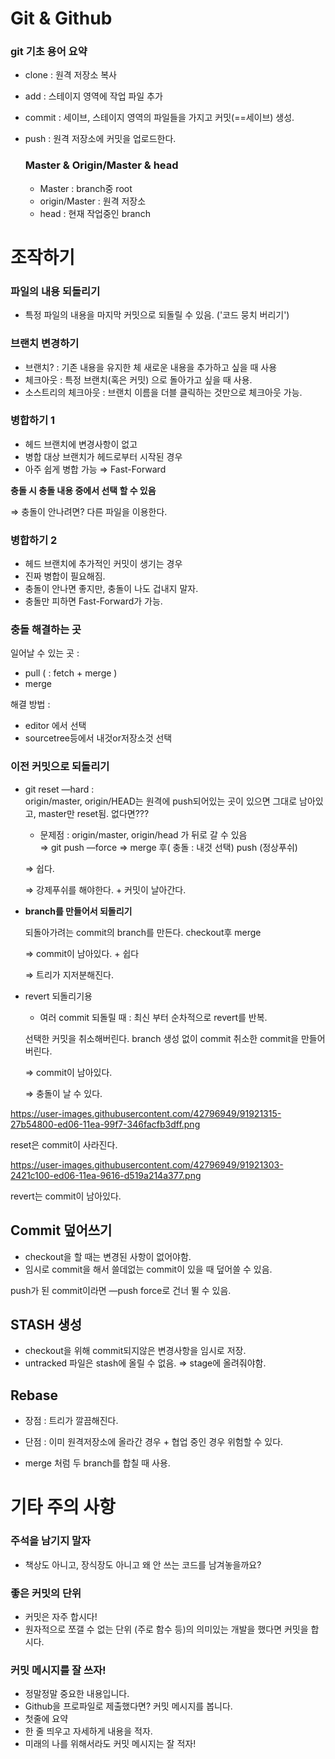 # Git & Github

### git 기초 용어 요약

- clone : 원격 저장소 복사
- add : 스테이지 영역에 작업 파일 추가
- commit : 세이브, 스테이지 영역의 파일들을 가지고 커밋(==세이브) 생성.
- push : 원격 저장소에 커밋을 업로드한다.

    ### Master & Origin/Master & head

    - Master : branch중 root
    - origin/Master : 원격 저장소
    - head : 현재 작업중인 branch

# 조작하기

### 파일의 내용 되돌리기

- 특정 파일의 내용을 마지막 커밋으로 되돌릴 수 있음. ('코드 뭉치 버리기')

### 브랜치 변경하기

- 브랜치? : 기존 내용을 유지한 체 새로운 내용을 추가하고 싶을 때 사용
- 체크아웃 : 특정 브랜치(혹은 커밋) 으로 돌아가고 싶을 때 사용.
- 소스트리의 체크아웃 : 브랜치 이름을 더블 클릭하는 것만으로 체크아웃 가능.

### 병합하기 1

- 헤드 브랜치에 변경사항이 없고
- 병합 대상 브랜치가 헤드로부터 시작된 경우
- 아주 쉽게 병합 가능 ⇒ Fast-Forward

**충돌 시 충돌 내용 중에서 선택 할 수 있음**

⇒ 충돌이 안나려면? 다른 파일을 이용한다.

### 병합하기 2

- 헤드 브랜치에 추가적인 커밋이 생기는 경우
- 진짜 병합이 필요해짐.
- 충돌이 안나면 좋지만, 충돌이 나도 겁내지 말자.
- 충돌만 피하면 Fast-Forward가 가능.

### 충돌 해결하는 곳

일어날 수 있는 곳 : 

- pull ( : fetch + merge )
- merge

해결 방법 : 

- editor 에서 선택
- sourcetree등에서 내것or저장소것 선택

### 이전 커밋으로 되돌리기

- git reset —hard :  
origin/master, origin/HEAD는 원격에 push되어있는 곳이 있으면 그대로 남아있고,
master만 reset됨.
없다면???
    - 문제점 :  origin/master, origin/head 가 뒤로 갈 수 있음  
    ⇒ git push —force
    ⇒ merge 후( 충돌 : 내것 선택)  push (정상푸쉬)

    ⇒ 쉽다.

    ⇒ 강제푸쉬를 해야한다.  +  커밋이 날아간다.

- **branch를 만들어서 되돌리기**

    되돌아가려는 commit의 branch를 만든다.
    checkout후 merge

    ⇒ commit이 남아있다. + 쉽다

    ⇒ 트리가 지저분해진다.

- revert 되돌리기용
    - 여러 commit 되돌릴 때 : 최신 부터 순차적으로 revert를 반복.

    선택한 커밋을 취소해버린다.
    branch 생성 없이  commit 취소한 commit을 만들어 버린다.

    ⇒ commit이 남아있다.

    ⇒ 충돌이 날 수 있다.

https://user-images.githubusercontent.com/42796949/91921315-27b54800-ed06-11ea-99f7-346facfb3dff.png


reset은 commit이 사라진다.

https://user-images.githubusercontent.com/42796949/91921303-2421c100-ed06-11ea-9616-d519a214a377.png


revert는 commit이 남아있다.

## Commit 덮어쓰기

- checkout을 할 때는 변경된 사항이 없어야함.
- 임시로 commit을 해서 쓸데없는 commit이 있을 때 덮어쓸 수 있음.

push가 된 commit이라면 —push force로 건너 뛸 수 있음.

## STASH 생성

- checkout을 위해 commit되지않은 변경사항을 임시로 저장.
- untracked 파일은 stash에 올릴 수 없음.
⇒ stage에 올려줘야함.

## Rebase

- 장점 : 트리가 깔끔해진다.
- 단점 :  이미 원격저장소에 올라간 경우 + 협업 중인 경우 위험할 수 있다.

 -  merge 처럼 두 branch를 합칠 때 사용.

# **기타 주의 사항**

### **주석을 남기지 말자**

- 책상도 아니고, 장식장도 아니고 왜 안 쓰는 코드를 남겨놓을까요?

### **좋은 커밋의 단위**

- 커밋은 자주 합시다!
- 원자적으로 쪼갤 수 없는 단위 (주로 함수 등)의 의미있는 개발을 했다면 커밋을 합시다.

### **커밋 메시지를 잘 쓰자!**

- 정말정말 중요한 내용입니다.
- Github을 프로파일로 제출했다면? 커밋 메시지를 봅니다.
- 첫줄에 요약
- 한 줄 띄우고 자세하게 내용을 적자.
- 미래의 나를 위해서라도 커밋 메시지는 잘 적자!
